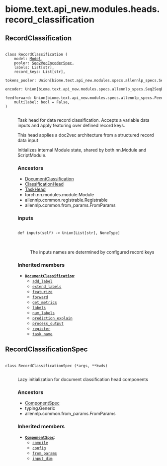 # biome.text.api_new.modules.heads.record_classification <Badge text="Module"/>
<dl>
<h2 id="biome.text.api_new.modules.heads.record_classification.RecordClassification">RecordClassification <Badge text="Class"/></h2>
<dt>
<div class="language-python extra-class">
<pre class="language-python">
    <code>
<span class="token keyword">class</span> <span class="ident">RecordClassification</span> (</span>
    <span>model: <a title="biome.text.api_new.model.Model" href="../../model.html#biome.text.api_new.model.Model">Model</a></span><span>,</span>
    <span>pooler: <a title="biome.text.api_new.modules.specs.allennlp_specs.Seq2VecEncoderSpec" href="../specs/allennlp_specs.html#biome.text.api_new.modules.specs.allennlp_specs.Seq2VecEncoderSpec">Seq2VecEncoderSpec</a></span><span>,</span>
    <span>labels: List[str]</span><span>,</span>
    <span>record_keys: List[str]</span><span>,</span>
    <span>tokens_pooler: Union[biome.text.api_new.modules.specs.allennlp_specs.Seq2VecEncoderSpec, NoneType] = None</span><span>,</span>
    <span>encoder: Union[biome.text.api_new.modules.specs.allennlp_specs.Seq2SeqEncoderSpec, NoneType] = None</span><span>,</span>
    <span>feedforward: Union[biome.text.api_new.modules.specs.allennlp_specs.FeedForwardSpec, NoneType] = None</span><span>,</span>
    <span>multilabel: bool = False</span><span>,</span>
<span>)</span>
    </code></pre></div>
</dt>
<dd>
<div class="desc"><p>Task head for data record
classification.
Accepts a variable data inputs and apply featuring over defined record keys.</p>
<p>This head applies a doc2vec architecture from a structured record data input</p>
<p>Initializes internal Module state, shared by both nn.Module and ScriptModule.</p></div>
<h3>Ancestors</h3>
<ul class="hlist">
<li><a title="biome.text.api_new.modules.heads.doc_classification.DocumentClassification" href="doc_classification.html#biome.text.api_new.modules.heads.doc_classification.DocumentClassification">DocumentClassification</a></li>
<li><a title="biome.text.api_new.modules.heads.classification.defs.ClassificationHead" href="classification/defs.html#biome.text.api_new.modules.heads.classification.defs.ClassificationHead">ClassificationHead</a></li>
<li><a title="biome.text.api_new.modules.heads.defs.TaskHead" href="defs.html#biome.text.api_new.modules.heads.defs.TaskHead">TaskHead</a></li>
<li>torch.nn.modules.module.Module</li>
<li>allennlp.common.registrable.Registrable</li>
<li>allennlp.common.from_params.FromParams</li>
</ul>
<dl>
<h3 id="biome.text.api_new.modules.heads.record_classification.RecordClassification.inputs">inputs <Badge text="Method"/></h3>
<dt>
<div class="language-python extra-class">
<pre class="language-python">
<code>
<span class="token keyword">def</span> <span class="ident">inputs</span></span>(<span>self) -> Union[List[str], NoneType]</span>
</code>
        </pre>
</div>
</dt>
<dd>
<div class="desc"><p>The inputs names are determined by configured record keys</p></div>
</dd>
</dl>
<h3>Inherited members</h3>
<ul class="hlist">
<li><code><b><a title="biome.text.api_new.modules.heads.doc_classification.DocumentClassification" href="doc_classification.html#biome.text.api_new.modules.heads.doc_classification.DocumentClassification">DocumentClassification</a></b></code>:
<ul class="hlist">
<li><code><a title="biome.text.api_new.modules.heads.doc_classification.DocumentClassification.add_label" href="classification/defs.html#biome.text.api_new.modules.heads.classification.defs.ClassificationHead.add_label">add_label</a></code></li>
<li><code><a title="biome.text.api_new.modules.heads.doc_classification.DocumentClassification.extend_labels" href="defs.html#biome.text.api_new.modules.heads.defs.TaskHead.extend_labels">extend_labels</a></code></li>
<li><code><a title="biome.text.api_new.modules.heads.doc_classification.DocumentClassification.featurize" href="defs.html#biome.text.api_new.modules.heads.defs.TaskHead.featurize">featurize</a></code></li>
<li><code><a title="biome.text.api_new.modules.heads.doc_classification.DocumentClassification.forward" href="defs.html#biome.text.api_new.modules.heads.defs.TaskHead.forward">forward</a></code></li>
<li><code><a title="biome.text.api_new.modules.heads.doc_classification.DocumentClassification.get_metrics" href="classification/defs.html#biome.text.api_new.modules.heads.classification.defs.ClassificationHead.get_metrics">get_metrics</a></code></li>
<li><code><a title="biome.text.api_new.modules.heads.doc_classification.DocumentClassification.labels" href="defs.html#biome.text.api_new.modules.heads.defs.TaskHead.labels">labels</a></code></li>
<li><code><a title="biome.text.api_new.modules.heads.doc_classification.DocumentClassification.num_labels" href="defs.html#biome.text.api_new.modules.heads.defs.TaskHead.num_labels">num_labels</a></code></li>
<li><code><a title="biome.text.api_new.modules.heads.doc_classification.DocumentClassification.prediction_explain" href="doc_classification.html#biome.text.api_new.modules.heads.doc_classification.DocumentClassification.prediction_explain">prediction_explain</a></code></li>
<li><code><a title="biome.text.api_new.modules.heads.doc_classification.DocumentClassification.process_output" href="defs.html#biome.text.api_new.modules.heads.defs.TaskHead.process_output">process_output</a></code></li>
<li><code><a title="biome.text.api_new.modules.heads.doc_classification.DocumentClassification.register" href="defs.html#biome.text.api_new.modules.heads.defs.TaskHead.register">register</a></code></li>
<li><code><a title="biome.text.api_new.modules.heads.doc_classification.DocumentClassification.task_name" href="defs.html#biome.text.api_new.modules.heads.defs.TaskHead.task_name">task_name</a></code></li>
</ul>
</li>
</ul>
</dd>
<h2 id="biome.text.api_new.modules.heads.record_classification.RecordClassificationSpec">RecordClassificationSpec <Badge text="Class"/></h2>
<dt>
<div class="language-python extra-class">
<pre class="language-python">
    <code>
<span class="token keyword">class</span> <span class="ident">RecordClassificationSpec</span> (*args, **kwds)</span>
    </code></pre></div>
</dt>
<dd>
<div class="desc"><p>Lazy initialization for document classification head components</p></div>
<h3>Ancestors</h3>
<ul class="hlist">
<li><a title="biome.text.api_new.modules.specs.defs.ComponentSpec" href="../specs/defs.html#biome.text.api_new.modules.specs.defs.ComponentSpec">ComponentSpec</a></li>
<li>typing.Generic</li>
<li>allennlp.common.from_params.FromParams</li>
</ul>
<h3>Inherited members</h3>
<ul class="hlist">
<li><code><b><a title="biome.text.api_new.modules.specs.defs.ComponentSpec" href="../specs/defs.html#biome.text.api_new.modules.specs.defs.ComponentSpec">ComponentSpec</a></b></code>:
<ul class="hlist">
<li><code><a title="biome.text.api_new.modules.specs.defs.ComponentSpec.compile" href="../specs/defs.html#biome.text.api_new.modules.specs.defs.ComponentSpec.compile">compile</a></code></li>
<li><code><a title="biome.text.api_new.modules.specs.defs.ComponentSpec.config" href="../specs/defs.html#biome.text.api_new.modules.specs.defs.ComponentSpec.config">config</a></code></li>
<li><code><a title="biome.text.api_new.modules.specs.defs.ComponentSpec.from_params" href="../specs/defs.html#biome.text.api_new.modules.specs.defs.ComponentSpec.from_params">from_params</a></code></li>
<li><code><a title="biome.text.api_new.modules.specs.defs.ComponentSpec.input_dim" href="../specs/defs.html#biome.text.api_new.modules.specs.defs.ComponentSpec.input_dim">input_dim</a></code></li>
</ul>
</li>
</ul>
</dd>
</dl>